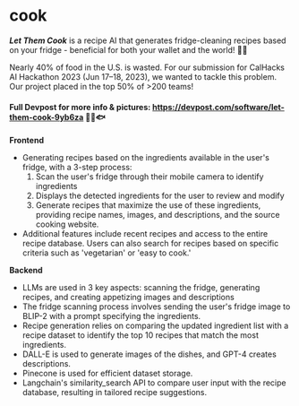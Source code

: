 # cook

**_Let Them Cook_** is a recipe AI that generates fridge-cleaning recipes based on your fridge - beneficial for both your wallet and the world! 🧑‍🍳

Nearly 40% of food in the U.S. is wasted. For our submission for CalHacks AI Hackathon 2023 (Jun 17–18, 2023), we wanted to tackle this problem. Our project placed in the top 50% of >200 teams!

#### Full Devpost for more info & pictures: https://devpost.com/software/let-them-cook-9yb6za 🍓🍳🐟

**Frontend**
- Generating recipes based on the ingredients available in the user's fridge, with a 3-step process:
  1. Scan the user's fridge through their mobile camera to identify ingredients
  2. Displays the detected ingredients for the user to review and modify
  3. Generate recipes that maximize the use of these ingredients, providing recipe names, images, and descriptions, and the source cooking website.
- Additional features include recent recipes and access to the entire recipe database. Users can also search for recipes based on specific criteria such as 'vegetarian' or 'easy to cook.' 

**Backend**
- LLMs are used in 3 key aspects: scanning the fridge, generating recipes, and creating appetizing images and descriptions
- The fridge scanning process involves sending the user's fridge image to BLIP-2 with a prompt specifying the ingredients.
- Recipe generation relies on comparing the updated ingredient list with a recipe dataset to identify the top 10 recipes that match the most ingredients.
- DALL-E is used to generate images of the dishes, and GPT-4 creates descriptions.
- Pinecone is used for efficient dataset storage.
- Langchain's similarity_search API to compare user input with the recipe database, resulting in tailored recipe suggestions.







